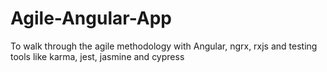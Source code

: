 # Agile-Angular-App
To walk through the agile methodology with Angular, ngrx, rxjs and testing tools like karma, jest, jasmine and cypress
